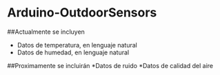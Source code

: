 # Arduino-OutdoorSensors

##Actualmente se incluyen
* Datos de temperatura, en lenguaje natural
* Datos de humedad, en lenguaje natural

##Proximamente se incluirán
*Datos de ruido
*Datos de calidad del aire
